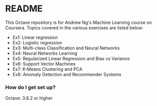 # README #

This Octave repository is for Andrew Ng's Machine Learning course on Coursera. Topics covered in the various exercises are listed below:

* Ex1: Linear regression
* Ex2: Logistic regression
* Ex3: Multi-class Classification and Neural Networks
* Ex4: Neural Networks Learning
* Ex5: Regularized Linear Regression and Bias vs Variance
* Ex6: Support Vector Machines
* Ex7: K-Means Clustering and PCA
* Ex8: Anomaly Detection and Recommender Systems

### How do I get set up? ###
Octave: 3.8.2 or higher